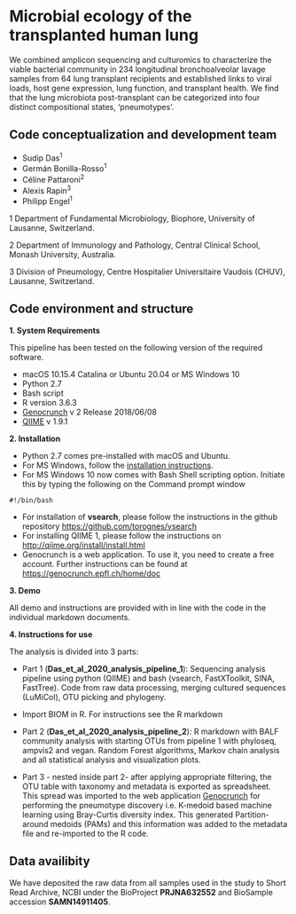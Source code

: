 # Microbial ecology of the transplanted human lung

We combined amplicon sequencing and culturomics to characterize the viable bacterial community in 234 longitudinal bronchoalveolar lavage samples from 64 lung transplant recipients and established links to viral loads, host gene expression, lung function, and transplant health. 
We find that the lung microbiota post-transplant can be categorized into four distinct compositional states, ‘pneumotypes’. 

## Code conceptualization and development team 

* Sudip Das<sup>1
* Germán Bonilla-Rosso<sup>1
* Céline Pattaroni<sup>2
* Alexis Rapin<sup>3
* Philipp Engel<sup>1

1 Department of Fundamental Microbiology, Biophore, University of Lausanne, Switzerland.

2 Department of Immunology and Pathology, Central Clinical School, Monash University, Australia.

3 Division of Pneumology, Centre Hospitalier Universitaire Vaudois (CHUV), Lausanne, Switzerland.

## Code environment and structure

**1. System Requirements** 

This pipeline has been tested on the following version of the required software.

* macOS 10.15.4 Catalina or Ubuntu 20.04 or MS Windows 10
* Python 2.7 
* Bash script 
* R version 3.6.3
* [Genocrunch](https://genocrunch.epfl.ch/home/doc) v 2 Release 2018/06/08
* [QIIME](http://qiime.org/install/install.html) v 1.9.1 

**2. Installation** 

* Python 2.7 comes pre-installed with macOS and Ubuntu. 
* For MS Windows, follow the [installation instructions](https://docs.python.org/3/using/windows.html).
* For MS Windows 10 now comes with Bash Shell scripting option. Initiate this by typing the following on the Command prompt window

```
#!/bin/bash
```
* For installation of **vsearch**, please follow the instructions in the github repository https://github.com/torognes/vsearch
* For installing QIIME 1, please follow the instructions on http://qiime.org/install/install.html
* Genocrunch is a web application. To use it, you need to create a free account. Further instructions can be found at https://genocrunch.epfl.ch/home/doc

**3. Demo**

All demo and instructions are provided with in line with the code in the individual markdown documents.


**4. Instructions for use**

The analysis is divided into 3 parts:

* Part 1 (**Das_et_al_2020_analysis_pipeline_1**): Sequencing analysis pipeline using python (QIIME) and bash (vsearch, FastXToolkit, SINA, FastTree). Code from raw data processing, merging cultured sequences (LuMiCol), OTU picking and phylogeny.

* Import BIOM in R. For instructions see the R markdown

* Part 2 (**Das_et_al_2020_analysis_pipeline_2**): R markdown with BALF community analysis with starting OTUs from pipeline 1 with phyloseq, ampvis2 and vegan. Random Forest algorithms, Markov chain analysis and all statistical analysis and visualization plots.

* Part 3 - nested inside part 2- after applying appropriate filtering, the OTU table with taxonomy and metadata is exported 
as spreadsheet. This spread was imported to the web application [Genocrunch](https://genocrunch.epfl.ch/home/doc) for performing the pneumotype discovery i.e. K-medoid based machine learning using Bray-Curtis diversity index. This generated Partition-around medoids (PAMs) and this information was added to the metadata file and re-imported to the R code. 

## Data availibity 

We have deposited the raw data from all samples used in the study to Short Read Archive, NCBI under the BioProject **PRJNA632552** and BioSample accession **SAMN14911405**. 


